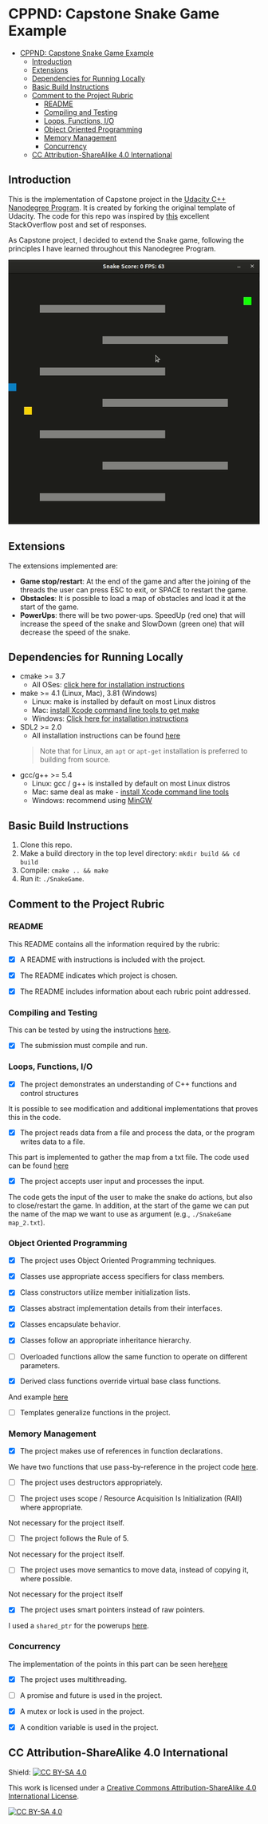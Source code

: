 # CPPND: Capstone Snake Game Example

- [CPPND: Capstone Snake Game Example](#cppnd-capstone-snake-game-example)
  - [Introduction](#introduction)
  - [Extensions](#extensions)
  - [Dependencies for Running Locally](#dependencies-for-running-locally)
  - [Basic Build Instructions](#basic-build-instructions)
  - [Comment to the Project Rubric](#comment-to-the-project-rubric)
    - [README](#readme)
    - [Compiling and Testing](#compiling-and-testing)
    - [Loops, Functions, I/O](#loops-functions-io)
    - [Object Oriented Programming](#object-oriented-programming)
    - [Memory Management](#memory-management)
    - [Concurrency](#concurrency)
  - [CC Attribution-ShareAlike 4.0 International](#cc-attribution-sharealike-40-international)

## Introduction

This is the implementation of Capstone project in the [Udacity C++ Nanodegree Program](https://www.udacity.com/course/c-plus-plus-nanodegree--nd213). It is created by forking the original template of Udacity. The code for this repo was inspired by [this](https://codereview.stackexchange.com/questions/212296/snake-game-in-c-with-sdl) excellent StackOverflow post and set of responses.

As Capstone project, I decided to extend the Snake game, following the principles I have learned throughout this Nanodegree Program.

<img src="snake_game.gif"/>

## Extensions

The extensions implemented are:

- **Game stop/restart**: At the end of the game and after the joining of the threads the user can press ESC to exit, or SPACE to restart the game.
- **Obstacles**: It is possible to load a map of obstacles and load it at the start of the game.
- **PowerUps**: there will be two power-ups. SpeedUp (red one) that will increase the speed of the snake and SlowDown (green one) that will decrease the speed of the snake.

## Dependencies for Running Locally
* cmake >= 3.7
  * All OSes: [click here for installation instructions](https://cmake.org/install/)
* make >= 4.1 (Linux, Mac), 3.81 (Windows)
  * Linux: make is installed by default on most Linux distros
  * Mac: [install Xcode command line tools to get make](https://developer.apple.com/xcode/features/)
  * Windows: [Click here for installation instructions](http://gnuwin32.sourceforge.net/packages/make.htm)
* SDL2 >= 2.0
  * All installation instructions can be found [here](https://wiki.libsdl.org/Installation)
  > Note that for Linux, an `apt` or `apt-get` installation is preferred to building from source. 
* gcc/g++ >= 5.4
  * Linux: gcc / g++ is installed by default on most Linux distros
  * Mac: same deal as make - [install Xcode command line tools](https://developer.apple.com/xcode/features/)
  * Windows: recommend using [MinGW](http://www.mingw.org/)

## Basic Build Instructions

1. Clone this repo.
2. Make a build directory in the top level directory: `mkdir build && cd build`
3. Compile: `cmake .. && make`
4. Run it: `./SnakeGame`.

## Comment to the Project Rubric

### README

This README contains all the information required by the rubric:

- [x] A README with instructions is included with the project.

- [x] The README indicates which project is chosen.

- [x] The README includes information about each rubric point addressed.
### Compiling and Testing

This can be tested by using the instructions [here](#basic-build-instructions).

- [x] The submission must compile and run.

### Loops, Functions, I/O

- [x] The project demonstrates an understanding of C++ functions and control structures

It is possible to see modification and additional implementations that proves this in the code.

- [x] The project reads data from a file and process the data, or the program writes data to a file.

This part is implemented to gather the map from a txt file. The code used can be found [here](https://github.com/PieroMacaluso/CppND-Capstone-Snake-Game/blob/master/src/game.cpp#L86-L101)

- [x] The project accepts user input and processes the input.

The code gets the input of the user to make the snake do actions, but also to close/restart the game. In addition, at the start of the game we can put the name of the map we want to use as argument (e.g., `./SnakeGame map_2.txt`).

### Object Oriented Programming

- [x] The project uses Object Oriented Programming techniques.

- [x] Classes use appropriate access specifiers for class members.

- [x] Class constructors utilize member initialization lists.

- [x] Classes abstract implementation details from their interfaces.

- [x] Classes encapsulate behavior.

- [x] Classes follow an appropriate inheritance hierarchy.

- [ ] Overloaded functions allow the same function to operate on different parameters.

- [x] Derived class functions override virtual base class functions.

And example [here](https://github.com/PieroMacaluso/CppND-Capstone-Snake-Game/blob/master/src/power.h)

- [ ] Templates generalize functions in the project.

### Memory Management

- [x] The project makes use of references in function declarations.

We have two functions that use pass-by-reference in the project code [here](https://github.com/PieroMacaluso/CppND-Capstone-Snake-Game/blob/master/src/power.cpp).

- [ ] The project uses destructors appropriately.


- [ ] The project uses scope / Resource Acquisition Is Initialization (RAII) where appropriate.

Not necessary for the project itself.

- [ ] The project follows the Rule of 5.

Not necessary for the project itself.

- [ ] The project uses move semantics to move data, instead of copying it, where possible.

Not necessary for the project itself

- [x] The project uses smart pointers instead of raw pointers.

I used a `shared_ptr` for the powerups [here](https://github.com/PieroMacaluso/CppND-Capstone-Snake-Game/blob/master/src/game.h).

### Concurrency

The implementation of the points in this part can be seen here[here](https://github.com/PieroMacaluso/CppND-Capstone-Snake-Game/blob/master/src/game.cpp)

- [x] The project uses multithreading.

- [ ] A promise and future is used in the project.

- [x] A mutex or lock is used in the project.

- [x] A condition variable is used in the project.


## CC Attribution-ShareAlike 4.0 International


Shield: [![CC BY-SA 4.0][cc-by-sa-shield]][cc-by-sa]

This work is licensed under a
[Creative Commons Attribution-ShareAlike 4.0 International License][cc-by-sa].

[![CC BY-SA 4.0][cc-by-sa-image]][cc-by-sa]

[cc-by-sa]: http://creativecommons.org/licenses/by-sa/4.0/
[cc-by-sa-image]: https://licensebuttons.net/l/by-sa/4.0/88x31.png
[cc-by-sa-shield]: https://img.shields.io/badge/License-CC%20BY--SA%204.0-lightgrey.svg